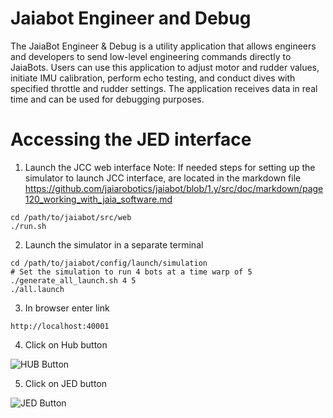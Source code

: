 # Jaiabot Engineer and Debug

The JaiaBot Engineer & Debug is a utility application that allows engineers and developers to send low-level engineering commands directly to JaiaBots. Users can use this application to adjust motor and rudder values, initiate IMU calibration, perform echo testing, and conduct dives with specified throttle and rudder settings. The application receives data in real time and can be used for debugging purposes.

# Accessing the JED interface

1. Launch the JCC web interface
   Note: If needed steps for setting up the simulator to launch JCC interface, are located in the markdown file https://github.com/jaiarobotics/jaiabot/blob/1.y/src/doc/markdown/page120_working_with_jaia_software.md

```
cd /path/to/jaiabot/src/web
./run.sh
```

2. Launch the simulator in a separate terminal

```
cd /path/to/jaiabot/config/launch/simulation
# Set the simulation to run 4 bots at a time warp of 5
./generate_all_launch.sh 4 5
./all.launch
```

3. In browser enter link

```
http://localhost:40001
```

4. Click on Hub button

![HUB Button](https://github.com/jaiarobotics/jaiabot/blob/task/update-environment-setup-documentation/src/web/jed/HUB_Button.png?raw=true)

5. Click on JED button

![JED Button](https://github.com/jaiarobotics/jaiabot/blob/task/update-environment-setup-documentation/src/web/jed/JED_Button.png?raw=true)

